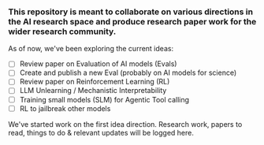 ### This repository is meant to collaborate on various directions in the AI research space and produce research paper work for the wider research community.

As of now, we've been exploring the current ideas:
- [ ] Review paper on Evaluation of AI models (Evals)
- [ ] Create and publish a new Eval (probably on AI models for science)
- [ ] Review paper on Reinforcement Learning (RL)
- [ ] LLM Unlearning / Mechanistic Interpretability
- [ ] Training small models (SLM) for Agentic Tool calling
- [ ] RL to jailbreak other models

We've started work on the first idea direction. Research work, papers to read, things to do & relevant updates will be logged here.
